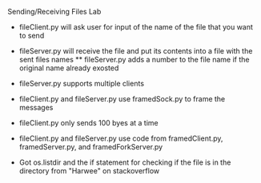 Sending/Receiving Files Lab

* fileClient.py will ask user for input of the name of the file that you want to send

* fileServer.py will receive the file and put its contents into a file with the sent files names
** fileServer.py adds a number to the file name if the original name already exosted

* fileServer.py supports multiple clients

* fileClient.py and fileServer.py use framedSock.py to frame the messages

* fileClient.py only sends 100 byes at a time

* fileClient.py and fileServer.py use code from framedClient.py, framedServer.py, and framedForkServer.py

* Got os.listdir and the if statement for checking if the file is in the directory from "Harwee" on stackoverflow